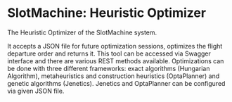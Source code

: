 # SlotMachine: Heuristic Optimizer
The Heuristic Optimizer of the SlotMachine system.

It accepts a JSON file for future optimization sessions, optimizes the flight departure order and returns it. This tool can be accessed via Swagger interface and there are various REST methods available. Optimizations can be done with three different frameworks: exact algorithms (Hungarian Algorithm), metaheuristics and construction heuristics (OptaPlanner) and genetic algorithms (Jenetics). Jenetics and OptaPlanner can be configured via given JSON file.
